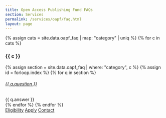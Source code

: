 ```yaml
---
title: Open Access Publishing Fund FAQs
section: Services
permalink: /services/oapf/faq.html
layout: page
---
```


{% assign cats = site.data.oapf_faq | map: "category" | uniq %}
{% for c in cats %}

### {{ c }}

{% assign section = site.data.oapf_faq | where: "category", c %}
{% assign id = forloop.index %}
{% for q in section %}
<div class="card my-3">
    <div class="card-header">
        <h6 class="card-title mb-0">
            <a data-bs-toggle="collapse" href="#collapse{{ id }}{{ forloop.index }}">{{ q.question }} <span class="fas fa-chevron-down smalltxt"></span></a>
        </h6>
    </div>
    <div id="collapse{{ id }}{{ forloop.index }}" class="collapse">
        <div class="card-body">{{ q.answer }}</div>
    </div>
</div> 
{% endfor %}
{% endfor %}

<div class="text-center align-content-center mt-4">
    <a href="eligibility.html" class="btn btn-secondary btn-sm my-2"><span class="fas fa-list"></span> Eligibility</a>
    <a href="apply.html" class="btn btn-secondary btn-sm my-2"><span class="fas fa-check"></span> Apply</a>
    <a href="mailto:marcosv@uidaho.edu" class="btn btn-secondary btn-sm my-2"><span class="fas fa-user"></span> Contact</a> 
</div>
<br>
